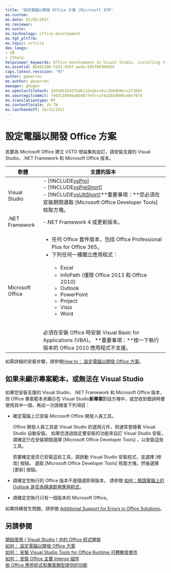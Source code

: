 ```yaml
---
title: "設定電腦以開發 Office 方案 |Microsoft 文件"
ms.custom: 
ms.date: 02/02/2017
ms.reviewer: 
ms.suite: 
ms.technology: office-development
ms.tgt_pltfrm: 
ms.topic: article
dev_langs:
- VB
- CSharp
helpviewer_keywords: Office development in Visual Studio, installing tools
ms.assetid: 0b481186-fd31-43bf-aa4a-591f94309555
caps.latest.revision: "97"
author: gewarren
ms.author: gewarren
manager: ghogen
ms.openlocfilehash: 2d3e0b354375d6116a1bcc0cc2b0d69ecc2f16b5
ms.sourcegitcommit: f40311056ea0b4677efcca74a285dbb0ce0e7974
ms.translationtype: MT
ms.contentlocale: zh-TW
ms.lasthandoff: 10/31/2017
---
```

# <a name="configuring-a-computer-to-develop-office-solutions"></a>設定電腦以開發 Office 方案
  若要為 Microsoft Office 建立 VSTO 增益集和自訂，請安裝支援的 Visual Studio、.NET Framework 和 Microsoft Office 版本。  
  
|軟體|支援的版本|  
|--------------|------------------------|  
|Visual Studio|-   [!INCLUDE[vsPro](../sharepoint/includes/vspro-md.md)]<br />-   [!INCLUDE[vsPreShort](../vsto/includes/vspreshort-md.md)]<br />-   [!INCLUDE[vsUltShort](../vsto/includes/vsultshort-md.md)]**重要事項：**您必須在安裝期間選取 [Microsoft Office Developer Tools] 核取方塊。|  
|.NET Framework|-.NET Framework 4 或更新版本。|  
|Microsoft Office|<ul><li>任何 Office 套件版本，包括 Office Professional Plus for Office 365。</li><li>下列任何一種獨立應用程式：<br /><br /> <ul><li>Excel</li><li>InfoPath (僅限 Office 2013 和 Office 2010)</li><li>Outlook</li><li>PowerPoint</li><li>Project</li><li>Visio</li><li>Word</li></ul></li></ul><br /> 必須在安裝 Office 時安裝 Visual Basic for Applications (VBA)。 **重要事項：**按一下執行版本的 Office 2010 應用程式不支援。|  
  
 如需詳細的安裝步驟，請參閱[How to： 設定電腦以開發 Office 方案](../vsto/how-to-configure-a-computer-to-develop-office-solutions.md)。  
  
## <a name="if-project-templates-dont-appear-or-they-dont-work-in-visual-studio"></a>如果未顯示專案範本，或無法在 Visual Studio  
 如果您安裝支援的 Visual Studio、.NET Framework 和 Microsoft Office 版本，但 Office 專案範本未顯示在 Visual Studio**新專案**對話方塊中，或您收到錯誤時要使用其中一個，再試一次請檢查下列項目：  
  
-   確定電腦上已安裝 Microsoft Office 開發人員工具。  
  
     Office 開發人員工具是 Visual Studio 的選用元件，但通常會隨著 Visual Studio 自動安裝。 如果您透過指定要安裝的功能來自訂 Visual Studio 安裝，請確定已在安裝期間選擇 [Microsoft Office Developer Tools]  ，以安裝這些工具。  
  
     若要確定是否已安裝這些工具，請啟動 Visual Studio 安裝程式，並選擇 [修改]  按鈕。 選取 [Microsoft Office Developer Tools]  核取方塊，然後選擇 [更新]  按鈕。  
  
-   請確定您執行的 Office 版本不是隨選即用版本。 請參閱 [如何：驗證電腦上的 Outlook 是否為隨選即用應用程式](http://msdn.microsoft.com/library/office/ff864733(v=office.14).aspx)。  
  
-   請確定您執行只有一個版本的 Microsoft Office。  
  
 如果持續發生問題，請參閱 [Additional Support for Errors in Office Solutions](../vsto/additional-support-for-errors-in-office-solutions.md)。  
  
## <a name="see-also"></a>另請參閱  
 [開始使用 &#40; Visual Studio &#41; 中的 Office 程式開發](../vsto/getting-started-office-development-in-visual-studio.md)   
 [如何： 設定電腦以開發 Office 方案](../vsto/how-to-configure-a-computer-to-develop-office-solutions.md)   
 [如何： 安裝 Visual Studio Tools for Office Runtime 可轉散發套件](../vsto/how-to-install-the-visual-studio-tools-for-office-runtime-redistributable.md)   
 [如何： 安裝 Office 主要 Interop 組件](../vsto/how-to-install-office-primary-interop-assemblies.md)   
 [依 Office 應用程式和專案類型提供的功能](../vsto/features-available-by-office-application-and-project-type.md)  
  
  